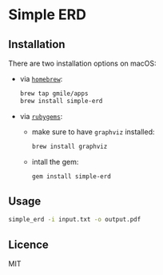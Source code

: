 # Simple ERD

## Installation

There are two installation options on macOS:

* via [`homebrew`](https://brew.sh):

  ```bash
  brew tap gmile/apps
  brew install simple-erd
  ```

* via [`rubygems`](https://rubygems.org):

  * make sure to have `graphviz` installed:

    ```bash
    brew install graphviz
    ```

  * intall the gem:

    ```bash
    gem install simple-erd
    ```

## Usage

```bash
simple_erd -i input.txt -o output.pdf
```

## Licence

MIT
